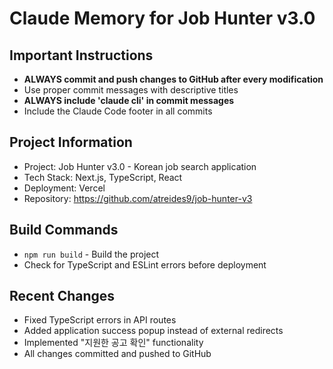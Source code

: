 # Claude Memory for Job Hunter v3.0

## Important Instructions
- **ALWAYS commit and push changes to GitHub after every modification**
- Use proper commit messages with descriptive titles
- **ALWAYS include 'claude cli' in commit messages**
- Include the Claude Code footer in all commits

## Project Information
- Project: Job Hunter v3.0 - Korean job search application
- Tech Stack: Next.js, TypeScript, React
- Deployment: Vercel
- Repository: https://github.com/atreides9/job-hunter-v3

## Build Commands
- `npm run build` - Build the project
- Check for TypeScript and ESLint errors before deployment

## Recent Changes
- Fixed TypeScript errors in API routes
- Added application success popup instead of external redirects
- Implemented "지원한 공고 확인" functionality
- All changes committed and pushed to GitHub